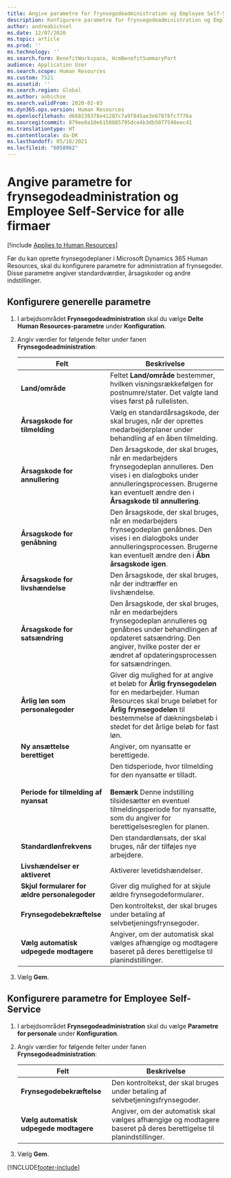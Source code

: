 ```yaml
---
title: Angive parametre for frynsegodeadministration og Employee Self-Service for alle firmaer
description: Konfigurere parametre for frynsegodeadministration og Employee Self-Service i Microsoft Dynamics 365 Human Resources.
author: andreabichsel
ms.date: 12/07/2020
ms.topic: article
ms.prod: ''
ms.technology: ''
ms.search.form: BenefitWorkspace, HcmBenefitSummaryPart
audience: Application User
ms.search.scope: Human Resources
ms.custom: 7521
ms.assetid: ''
ms.search.region: Global
ms.author: anbichse
ms.search.validFrom: 2020-02-03
ms.dyn365.ops.version: Human Resources
ms.openlocfilehash: d668238378e41287c7a9f845ae3e67078fc7776a
ms.sourcegitcommit: 879ee8a10e6158885795dce4b3db5077540eec41
ms.translationtype: HT
ms.contentlocale: da-DK
ms.lasthandoff: 05/18/2021
ms.locfileid: "6058962"
---
```

# <a name="set-benefits-management-and-employee-self-service-parameters-for-all-companies"></a>Angive parametre for frynsegodeadministration og Employee Self-Service for alle firmaer

[!include [Applies to Human Resources](../includes/applies-to-hr.md)]

Før du kan oprette frynsegodeplaner i Microsoft Dynamics 365 Human Resources, skal du konfigurere parametre for administration af frynsegoder. Disse parametre angiver standardværdier, årsagskoder og andre indstillinger. 

## <a name="configure-general-parameters"></a>Konfigurere generelle parametre

1. I arbejdsområdet **Frynsegodeadministration** skal du vælge **Delte Human Resources-parametre** under **Konfiguration**.

2. Angiv værdier for følgende felter under fanen **Frynsegodeadministration**:

   | Felt | Beskrivelse |
   | --- | --- |
   | **Land/område** | Feltet **Land/område** bestemmer, hvilken visningsrækkefølgen for postnumre/stater. Det valgte land vises først på rullelisten. |
   | **Årsagskode for tilmelding** | Vælg en standardårsagskode, der skal bruges, når der oprettes medarbejderplaner under behandling af en åben tilmelding. |
   | **Årsagskode for annullering** | Den årsagskode, der skal bruges, når en medarbejders frynsegodeplan annulleres. Den vises i en dialogboks under annulleringsprocessen. Brugerne kan eventuelt ændre den i **Årsagskode til annullering**. |
   | **Årsagskode for genåbning** | Den årsagskode, der skal bruges, når en medarbejders frynsegodeplan genåbnes. Den vises i en dialogboks under annulleringsprocessen. Brugerne kan eventuelt ændre den i **Åbn årsagskode igen**. | 
   | **Årsagskode for livshændelse** | Den årsagskode, der skal bruges, når der indtræffer en livshændelse. |
   | **Årsagskode for satsændring** | Den årsagskode, der skal bruges, når en medarbejders frynsegodeplan annulleres og genåbnes under behandlingen af opdateret satsændring. Den angiver, hvilke poster der er ændret af opdateringsprocessen for satsændringen. |
   | **Årlig løn som personalegoder** | Giver dig mulighed for at angive et beløb for **Årlig frynsegodeløn** for en medarbejder. Human Resources skal bruge beløbet for **Årlig frynsegodeløn** til bestemmelse af dækningsbeløb i stedet for det årlige beløb for fast løn. |
   | **Ny ansættelse berettiget** | Angiver, om nyansatte er berettigede. |
   | **Periode for tilmelding af nyansat** | Den tidsperiode, hvor tilmelding for den nyansatte er tilladt.</br></br>**Bemærk** Denne indstilling tilsidesætter en eventuel tilmeldingsperiode for nyansatte, som du angiver for berettigelsesreglen for planen. |
   | **Standardlønfrekvens** | Den standardlønsats, der skal bruges, når der tilføjes nye arbejdere. |
   | **Livshændelser er aktiveret** | Aktiverer levetidshændelser. |
   | **Skjul formularer for ældre personalegoder** | Giver dig mulighed for at skjule ældre frynsegodeformularer. |
   | **Frynsegodebekræftelse** | Den kontroltekst, der skal bruges under betaling af selvbetjeningsfrynsegoder. |
   | **Vælg automatisk udpegede modtagere** | Angiver, om der automatisk skal vælges afhængige og modtagere baseret på deres berettigelse til planindstillinger. |

3. Vælg **Gem**.

## <a name="configure-employee-self-service-parameters"></a>Konfigurere parametre for Employee Self-Service

1. I arbejdsområdet **Frynsegodeadministration** skal du vælge **Parametre for personale** under **Konfiguration**.

2. Angiv værdier for følgende felter under fanen **Frynsegodeadministration**:

   | Felt | Beskrivelse |
   | --- | --- |
   | **Frynsegodebekræftelse** | Den kontroltekst, der skal bruges under betaling af selvbetjeningsfrynsegoder. |
   | **Vælg automatisk udpegede modtagere** | Angiver, om der automatisk skal vælges afhængige og modtagere baseret på deres berettigelse til planindstillinger. |

3. Vælg **Gem**.




[!INCLUDE[footer-include](../includes/footer-banner.md)]